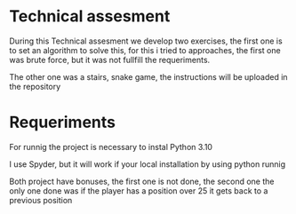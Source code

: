 
# Technical assesment

During this Technical assesment we develop two exercises, the first one is to set an algorithm to solve this, for this i tried to approaches, the first one was brute force, but it was not fullfill the requeriments.

The other one was a stairs, snake game, the instructions will be uploaded in the repository 


# Requeriments

For runnig the project is necessary to instal Python 3.10

I use Spyder, but it will work if your local installation by using python runnig

Both project have bonuses, the first one is not done, the second one the only one done was if the player has a position over 25 it gets back to a previous position




